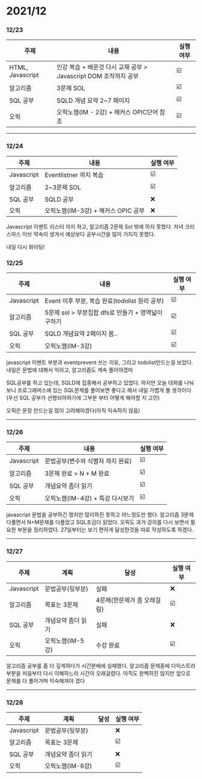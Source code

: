 

# 2021/12

### 12/23 

| 주제             | 내용                                                         | 실행 여부 |
| ---------------- | ------------------------------------------------------------ | --------- |
| HTML, Javascript | 인강 복습 + 배운것 다시 교재 공부 > Javascript DOM 조작까지 공부 | ☑️         |
| 알고리즘         | 3문제 SOL                                                    | ☑️         |
| SQL 공부         | SQLD 개념 요약 2~7 페이지                                    | ☑️         |
| 오픽             | 오픽노잼(IM - 2강) + 해커스 OPIC단어 참조                    | ☑️         |

------



### 12/24

| 주제       | 내용                                | 실행 여부 |
| ---------- | ----------------------------------- | --------- |
| Javascript | Eventlistner 까지 복습              | ☑️         |
| 알고리즘   | 2~3문제 SOL                         | ☑️         |
| SQL 공부   | SQLD 공부                           | ❌         |
| 오픽       | 오픽노잼(IM-3강) + 해커스 OPIC 공부 | ❌         |

Javascript 이벤트 리스터 까지 하고, 알고리즘 2문제 Sol 밖에 하지 못했다. 저녁 크리스마스 이브 약속이 생겨서 예상보다 공부시간을 많이 가지지 못했다.

내일 다시 화이팅!

### 12/25

| 주제       | 내용                                                | 실행 여부 |
| ---------- | --------------------------------------------------- | --------- |
| Javascript | Event 이후 부분, 복습 완료(todolist 원리 공부)      | ☑️         |
| 알고리즘   | 5문제 sol > 부분집합 dfs로 만들기 + 영역넓이 구하기 | ☑️         |
| SQL 공부   | SQLD 개념요약 2페이지 봄..                          | ☑️         |
| 오픽       | 오픽노잼(IM-3강)                                    | ☑️         |

javascript 이벤트 부분과 eventprevent 쓰는 이유, 그리고 todolist만드는걸 보았다. 내일은 문법에 대해서 익히고, 알고리즘도 계속 풀어야겠따

SQL공부를 하고 있는데, SQLD에 집중해서 공부하고 있었다. 하지만 오늘 대화를 나눠보니 프로그래머스에 있는 SQL문제를 풀어보면 좋다고 해서 내일 가볍게 볼 생각이다(우선 SQL 공부가 선행되야하기에 그부분 부터 어떻게 해야할 지 고민)

오픽은 문장 만드는걸 많이 고려해야겠다(아직 익숙하지 않음)

------

### 12/26

| 주제       | 내용                              | 실행 여부 |
| ---------- | --------------------------------- | --------- |
| Javascript | 문법공부(변수와 식별자 까지 완료) | ☑️         |
| 알고리즘   | 3문제 완료 > N + M 완료           | ☑️         |
| SQL 공부   | 개념요약 좀더 읽기                | ☑️         |
| 오픽       | 오픽노잼(IM-4강) + 특강 다시보기  | ☑️         |

javascript 문법을 공부하긴 했지만 많이하진 못하고 어느정도만 했다. 알고리즘 3문제 다풀면서 N+M문제를 다풀었고 SQL조금더 읽었다. 오픽도 과거 강의를 다시 보면서 필요한 부분을 정리하였다. 27일부터는 보기 편하게 달성한것을 따로 작성하도록 하겠다.

------

### 12/27

| 주제       | 계획               | 달성                        | 실행 여부 |
| ---------- | ------------------ | --------------------------- | --------- |
| Javascript | 문법공부(뒷부분)   | 실패                        | ❌         |
| 알고리즘   | 목표는 3문제       | 4문제(한문제가 좀 오래걸림) | ☑️         |
| SQL 공부   | 개념요약 좀더 읽기 | 실패                        | ❌         |
| 오픽       | 오픽노잼(IM-5강)   | 수강 완료                   | ☑️         |

알고리즘 공부를 좀 더 깊게하다가 시간분배에 실패했다. 알고리즘 문제중에 다익스트라 부분을 처음부터 다시 이해하느라 시간이 오래걸렸다. 아직도 완벽하진 않지만 앞으로 문제를 더 풀어가며 익숙해져야 겠다

------

### 12/28

| 주제       | 계획               | 달성 | 실행 여부 |
| ---------- | ------------------ | ---- | --------- |
| Javascript | 문법공부(뒷부분)   |      | ❌         |
| 알고리즘   | 목표는 3문제       |      | ☑️         |
| SQL 공부   | 개념요약 좀더 읽기 |      | ❌         |
| 오픽       | 오픽노잼(IM-6강)   |      | ☑️         |

